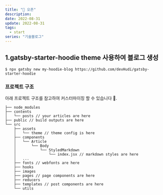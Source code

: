 ```yaml
---
title: "🚀 오픈"
description:
date: 2022-08-31
update: 2022-08-31
tags:
  - start
series: "기술블로그"
---
```



## 1.gatsby-starter-hoodie theme 사용하여 블로그 생성

```
$ npx gatsby new my-hoodie-blog https://github.com/devHudi/gatsby-starter-hoodie
```

### 프로젝트 구조

아래 프로젝트 구조를 참고하여 커스터마이징 할 수 있습니다 🙊.

```
├── node_modules
├── contents
│   └── posts // your articles are here
├── public // build outputs are here
└── src
    ├── assets
    │   └── theme // theme config is here
    ├── components
    │   └── Article
    │       └── Body
    │           └── StyledMarkdown
    │               └── index.jsx // markdown styles are here
    │   ...
    ├── fonts // webfonts are here
    ├── hooks
    ├── images
    ├── pages // page components are here
    ├── reducers
    ├── templates // post components are here
    └── utils
```
